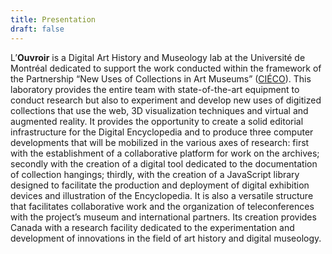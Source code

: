```yaml
---
title: Presentation
draft: false
---
```


L’**Ouvroir** is a Digital Art History and Museology lab at the Université de Montréal dedicated to support the work conducted within the framework of the Partnership “New Uses of Collections in Art Museums” ([CIÉCO](https://www.cieco.co)). This laboratory provides the entire team with state-of-the-art equipment to conduct research but also to experiment and develop new uses of digitized collections that use the web, 3D visualization techniques and virtual and augmented reality. It provides the opportunity to create a solid editorial infrastructure for the Digital Encyclopedia and to produce three computer developments that will be mobilized in the various axes of research: first with the establishment of a collaborative platform for work on the archives; secondly with the creation of a digital tool dedicated to the documentation of collection hangings; thirdly, with the creation of a JavaScript library designed to facilitate the production and deployment of digital exhibition devices and illustration of the Encyclopedia. It is also a versatile structure that facilitates collaborative work and the organization of teleconferences with the project’s museum and international partners. Its creation provides Canada with a research facility dedicated to the experimentation and development of innovations in the field of art history and digital museology.